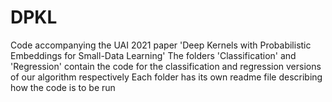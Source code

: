 # DPKL
Code accompanying the UAI 2021 paper 'Deep Kernels with Probabilistic Embeddings for Small-Data Learning'
The folders 'Classification' and 'Regression' contain the code for the classification and regression versions of our algorithm respectively
Each folder has its own readme file describing how the code is to be run
